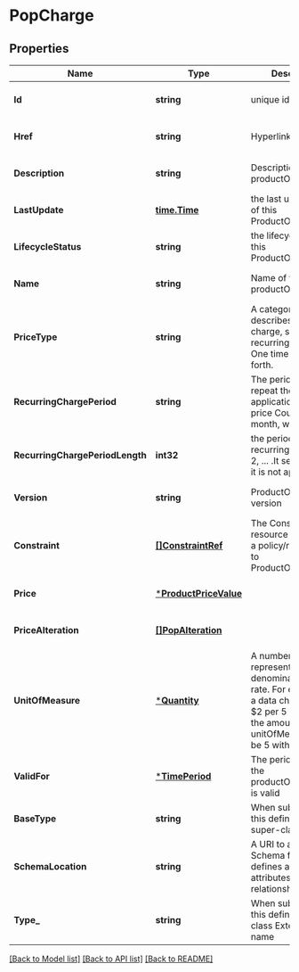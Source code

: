 # PopCharge

## Properties
Name | Type | Description | Notes
------------ | ------------- | ------------- | -------------
**Id** | **string** | unique identifier | [optional] [default to null]
**Href** | **string** | Hyperlink reference | [optional] [default to null]
**Description** | **string** | Description of the productOfferingPrice | [optional] [default to null]
**LastUpdate** | [**time.Time**](time.Time.md) | the last update time of this ProductOfferingPrice | [optional] [default to null]
**LifecycleStatus** | **string** | the lifecycle status of this ProductOfferingPrice | [optional] [default to null]
**Name** | **string** | Name of the productOfferingPrice | [optional] [default to null]
**PriceType** | **string** | A category that describes the price charge, such as recurring, penalty, One time fee and so forth. | [optional] [default to null]
**RecurringChargePeriod** | **string** | The period type to repeat the application of the price Could be month, week... | [optional] [default to null]
**RecurringChargePeriodLength** | **int32** | the period of the recurring charge:  1, 2, ... .It sets to zero if it is not applicable | [optional] [default to null]
**Version** | **string** | ProductOffering version | [optional] [default to null]
**Constraint** | [**[]ConstraintRef**](ConstraintRef.md) | The Constraint resource represents a policy/rule applied to ProductOfferingPrice. | [optional] [default to null]
**Price** | [***ProductPriceValue**](ProductPriceValue.md) |  | [optional] [default to null]
**PriceAlteration** | [**[]PopAlteration**](POPAlteration.md) |  | [optional] [default to null]
**UnitOfMeasure** | [***Quantity**](Quantity.md) | A number and unit representing denominator of a rate. For example, for a data charge rate of $2 per 5 GB usage, the amount of unitOfMeasure will be 5 with units as GB. | [optional] [default to null]
**ValidFor** | [***TimePeriod**](TimePeriod.md) | The period for which the productOfferingPrice is valid | [optional] [default to null]
**BaseType** | **string** | When sub-classing, this defines the super-class | [optional] [default to null]
**SchemaLocation** | **string** | A URI to a JSON-Schema file that defines additional attributes and relationships | [optional] [default to null]
**Type_** | **string** | When sub-classing, this defines the sub-class Extensible name | [optional] [default to null]

[[Back to Model list]](../README.md#documentation-for-models) [[Back to API list]](../README.md#documentation-for-api-endpoints) [[Back to README]](../README.md)



